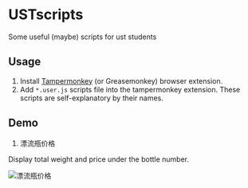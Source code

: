 # USTscripts
Some useful (maybe) scripts for ust students

## Usage
1. Install [Tampermonkey](https://www.tampermonkey.net/) (or Greasemonkey) browser extension.
2. Add `` *.user.js `` scripts file into the tampermonkey extension. These scripts are self-explanatory by their names.

## Demo
1. 漂流瓶价格

Display total weight and price under the bottle number.

![漂流瓶价格](https://user-images.githubusercontent.com/19162282/115365811-4f0a4800-a1f7-11eb-8760-78e05c9e97b9.png)
